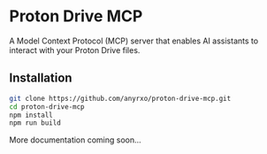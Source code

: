 # Proton Drive MCP

A Model Context Protocol (MCP) server that enables AI assistants to interact with your Proton Drive files.

## Installation

```bash
git clone https://github.com/anyrxo/proton-drive-mcp.git
cd proton-drive-mcp
npm install
npm run build
```

More documentation coming soon...
